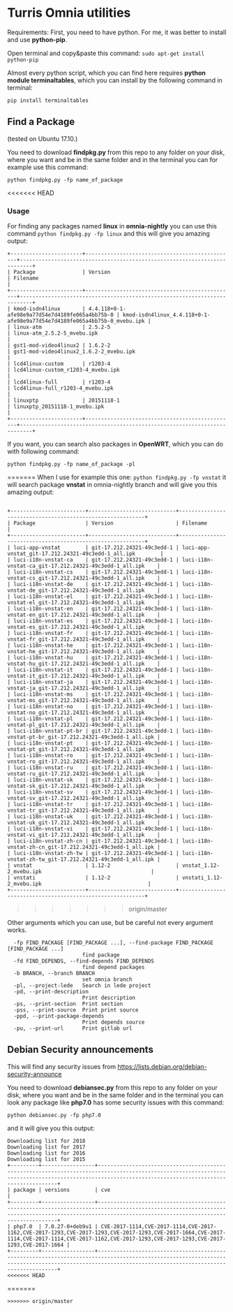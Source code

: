 # Turris Omnia utilities

Requirements:
First, you need to have python. For me, it was better to install and use **python-pip**.

Open terminal and copy&paste this command:
``` sudo apt-get install python-pip ```

Almost every python script, which you can find here requires **python module terminaltables**, which you can install by the following command in terminal:

```pip install terminaltables```




## Find a Package
(tested on Ubuntu 17.10.)

You need to download **findpkg.py** from this repo to any folder on your disk, where you want and be in the same folder and in the terminal you can for example use this command:

``` python findpkg.py -fp name_of_package ```

<<<<<<< HEAD
### Usage

For finding any packages named **linux** in **omnia-nightly** you can use this command  ``` python findpkg.py -fp linux ```
and this will give you amazing output:

```
+-----------------------+------------------------------------------------+--------------------------------------------------------------------------+
| Package               | Version                                        | Filename                                                                 |
+-----------------------+------------------------------------------------+--------------------------------------------------------------------------+
| kmod-isdn4linux       | 4.4.118+0-1-afe98e9a77d54e7d4189fe065a4bb75b-0 | kmod-isdn4linux_4.4.118+0-1-afe98e9a77d54e7d4189fe065a4bb75b-0_mvebu.ipk |
| linux-atm             | 2.5.2-5                                        | linux-atm_2.5.2-5_mvebu.ipk                                              |
| gst1-mod-video4linux2 | 1.6.2-2                                        | gst1-mod-video4linux2_1.6.2-2_mvebu.ipk                                  |
| lcd4linux-custom      | r1203-4                                        | lcd4linux-custom_r1203-4_mvebu.ipk                                       |
| lcd4linux-full        | r1203-4                                        | lcd4linux-full_r1203-4_mvebu.ipk                                         |
| linuxptp              | 20151118-1                                     | linuxptp_20151118-1_mvebu.ipk                                            |
+-----------------------+------------------------------------------------+--------------------------------------------------------------------------+

```

If you want, you can search also packages in **OpenWRT**, which you can do with following command:

``` python findpkg.py -fp name_of_package -pl ```

=======
When I use for example this one: ``` python findpkg.py -fp vnstat ``` it will search package **vnstat** in omnia-nightly branch
and will give you this amazing output:

```

+------------------------+----------------------------+-----------------------------------------------------------+
| Package                | Version                    | Filename                                                  |
+------------------------+----------------------------+-----------------------------------------------------------+
| luci-app-vnstat        | git-17.212.24321-49c3edd-1 | luci-app-vnstat_git-17.212.24321-49c3edd-1_all.ipk        |
| luci-i18n-vnstat-ca    | git-17.212.24321-49c3edd-1 | luci-i18n-vnstat-ca_git-17.212.24321-49c3edd-1_all.ipk    |
| luci-i18n-vnstat-cs    | git-17.212.24321-49c3edd-1 | luci-i18n-vnstat-cs_git-17.212.24321-49c3edd-1_all.ipk    |
| luci-i18n-vnstat-de    | git-17.212.24321-49c3edd-1 | luci-i18n-vnstat-de_git-17.212.24321-49c3edd-1_all.ipk    |
| luci-i18n-vnstat-el    | git-17.212.24321-49c3edd-1 | luci-i18n-vnstat-el_git-17.212.24321-49c3edd-1_all.ipk    |
| luci-i18n-vnstat-en    | git-17.212.24321-49c3edd-1 | luci-i18n-vnstat-en_git-17.212.24321-49c3edd-1_all.ipk    |
| luci-i18n-vnstat-es    | git-17.212.24321-49c3edd-1 | luci-i18n-vnstat-es_git-17.212.24321-49c3edd-1_all.ipk    |
| luci-i18n-vnstat-fr    | git-17.212.24321-49c3edd-1 | luci-i18n-vnstat-fr_git-17.212.24321-49c3edd-1_all.ipk    |
| luci-i18n-vnstat-he    | git-17.212.24321-49c3edd-1 | luci-i18n-vnstat-he_git-17.212.24321-49c3edd-1_all.ipk    |
| luci-i18n-vnstat-hu    | git-17.212.24321-49c3edd-1 | luci-i18n-vnstat-hu_git-17.212.24321-49c3edd-1_all.ipk    |
| luci-i18n-vnstat-it    | git-17.212.24321-49c3edd-1 | luci-i18n-vnstat-it_git-17.212.24321-49c3edd-1_all.ipk    |
| luci-i18n-vnstat-ja    | git-17.212.24321-49c3edd-1 | luci-i18n-vnstat-ja_git-17.212.24321-49c3edd-1_all.ipk    |
| luci-i18n-vnstat-ms    | git-17.212.24321-49c3edd-1 | luci-i18n-vnstat-ms_git-17.212.24321-49c3edd-1_all.ipk    |
| luci-i18n-vnstat-no    | git-17.212.24321-49c3edd-1 | luci-i18n-vnstat-no_git-17.212.24321-49c3edd-1_all.ipk    |
| luci-i18n-vnstat-pl    | git-17.212.24321-49c3edd-1 | luci-i18n-vnstat-pl_git-17.212.24321-49c3edd-1_all.ipk    |
| luci-i18n-vnstat-pt-br | git-17.212.24321-49c3edd-1 | luci-i18n-vnstat-pt-br_git-17.212.24321-49c3edd-1_all.ipk |
| luci-i18n-vnstat-pt    | git-17.212.24321-49c3edd-1 | luci-i18n-vnstat-pt_git-17.212.24321-49c3edd-1_all.ipk    |
| luci-i18n-vnstat-ro    | git-17.212.24321-49c3edd-1 | luci-i18n-vnstat-ro_git-17.212.24321-49c3edd-1_all.ipk    |
| luci-i18n-vnstat-ru    | git-17.212.24321-49c3edd-1 | luci-i18n-vnstat-ru_git-17.212.24321-49c3edd-1_all.ipk    |
| luci-i18n-vnstat-sk    | git-17.212.24321-49c3edd-1 | luci-i18n-vnstat-sk_git-17.212.24321-49c3edd-1_all.ipk    |
| luci-i18n-vnstat-sv    | git-17.212.24321-49c3edd-1 | luci-i18n-vnstat-sv_git-17.212.24321-49c3edd-1_all.ipk    |
| luci-i18n-vnstat-tr    | git-17.212.24321-49c3edd-1 | luci-i18n-vnstat-tr_git-17.212.24321-49c3edd-1_all.ipk    |
| luci-i18n-vnstat-uk    | git-17.212.24321-49c3edd-1 | luci-i18n-vnstat-uk_git-17.212.24321-49c3edd-1_all.ipk    |
| luci-i18n-vnstat-vi    | git-17.212.24321-49c3edd-1 | luci-i18n-vnstat-vi_git-17.212.24321-49c3edd-1_all.ipk    |
| luci-i18n-vnstat-zh-cn | git-17.212.24321-49c3edd-1 | luci-i18n-vnstat-zh-cn_git-17.212.24321-49c3edd-1_all.ipk |
| luci-i18n-vnstat-zh-tw | git-17.212.24321-49c3edd-1 | luci-i18n-vnstat-zh-tw_git-17.212.24321-49c3edd-1_all.ipk |
| vnstat                 | 1.12-2                     | vnstat_1.12-2_mvebu.ipk                                   |
| vnstati                | 1.12-2                     | vnstati_1.12-2_mvebu.ipk                                  |
+------------------------+----------------------------+-----------------------------------------------------------+

```
>>>>>>> origin/master

Other arguments which you can use, but be careful not every argument works.
```
  -fp FIND_PACKAGE [FIND_PACKAGE ...], --find-package FIND_PACKAGE [FIND_PACKAGE ...]
                        find package
  -fd FIND_DEPENDS, --find-depends FIND_DEPENDS
                        find depend packages
  -b BRANCH, --branch BRANCH
                        set omnia branch
  -pl, --project-lede   Search in lede project
  -pd, --print-description
                        Print description
  -ps, --print-section  Print section
  -pss, --print-source  Print print source
  -ppd, --print-package-depends
                        Print depends source
  -pu, --print-url      Print gitlab url
```


## Debian Security announcements

This will find any security issues from https://lists.debian.org/debian-security-announce

You need to download **debiansec.py** from this repo to any folder on your disk, where you want and be in the same folder and in the terminal you can look any package like **php7.0** has some security issues with this command:

```python debiansec.py -fp php7.0```

and it will give you this output:
```
Downloading list for 2018
Downloading list for 2017  
Downloading list for 2016  
Downloading list for 2015  
+---------+-----------------+-----------------------------------------------------------------------------------------------------------------------------------------------------------------------------------------------------+
| package | versions        | cve                                                                                                                                                                                                 |
+---------+-----------------+-----------------------------------------------------------------------------------------------------------------------------------------------------------------------------------------------------+
| php7.0  | 7.0.27-0+deb9u1 | CVE-2017-1114,CVE-2017-1114,CVE-2017-1162,CVE-2017-1293,CVE-2017-1293,CVE-2017-1293,CVE-2017-1664,CVE-2017-1114,CVE-2017-1114,CVE-2017-1162,CVE-2017-1293,CVE-2017-1293,CVE-2017-1293,CVE-2017-1664 |
+---------+-----------------+-----------------------------------------------------------------------------------------------------------------------------------------------------------------------------------------------------+
<<<<<<< HEAD
```
=======
```
>>>>>>> origin/master
